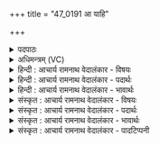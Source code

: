 +++
title = "47_0191 आ याहि"

+++
<details><summary>पदपाठः</summary>

आ꣢। या꣣हि। सुषुम꣢। हि। ते꣣। इ꣡न्द्र꣢꣯। सो꣡म꣢꣯म्। पि꣡ब꣢꣯। इ꣣म꣢म्। आ। इ꣣द꣢म्। ब꣣र्हिः꣢। स꣣दः। म꣡म꣢꣯। १९१।
</details>

<details><summary>अधिमन्त्रम् (VC)</summary>

- इन्द्रः
- इरिम्बिठिः काण्वः
- गायत्री
- षड्जः
- ऐन्द्रं काण्डम्
</details>

<details><summary>हिन्दी : आचार्य रामनाथ वेदालंकार - विषयः</summary>

अगले मन्त्र में इन्द्र को सोमपानार्थ बुलाया जा रहा है।
</details>

<details><summary>हिन्दी : आचार्य रामनाथ वेदालंकार - पदार्थः</summary>

पदार्थान्वय -  (आयाहि) आइए, (ते) आपके लिए, हमने (सुषुम हि) सोमरस को अभिषुत किया है, अर्थात् श्रद्धा, ज्ञान, कर्म, उपासना आदि के रस को निष्पादित किया है। हे (इन्द्र) परमात्मन्, राजन्, आचार्य, अतिथिप्रवर ! (इमम्) इस हमारे द्वारा समर्पित किए जाते हुए (सोमम्) श्रद्धा, ज्ञान, कर्म, उपासना, राजदेय कर, सोम ओषधि आदि के रस को (पिब) पीजिए। (इदम्) इस (मम) मेरे (बर्हिः) हृदयासन, राज्यासन अथवा कुशा के आसन पर (आ सदः) बैठिए ॥७॥ इस मन्त्र में श्लेषालङ्कार है ॥७॥
</details>

<details><summary>हिन्दी : आचार्य रामनाथ वेदालंकार - भावार्थः</summary>

भावार्थ -  सब मनुष्यों को चाहिए कि वे हृदय में परमात्मा को प्रकाशित कर उसकी पूजा करें और राजा, आचार्य, उपदेशक, संन्यासी आदि को बुलाकर यथायोग्य उनका सत्कार करें ॥७॥
</details>

<details><summary>संस्कृत : आचार्य रामनाथ वेदालंकार - विषयः</summary>

अथेन्द्रः सोमरसं पातुमाहूयते।
</details>

<details><summary>संस्कृत : आचार्य रामनाथ वेदालंकार - पदार्थः</summary>

पदार्थान्वय -  (आयाहि) आगच्छ, (ते) त्वदर्थम्, वयम् (सुषुम हि) सोमम् अभिषुतवन्तः किल, श्रद्धाज्ञानकर्मोपासनादिरसं निष्पादितवन्तः इत्यर्थः। षुञ् अभिषवे, लिट्, सुषुविम इति प्राप्ते इडभावश्छान्दसः। हे (इन्द्र) परमात्मन्, राजन्, आचार्य, अतिथिप्रवर वा ! (इमम्) एतं समर्प्यमाणम् (सोमम्) श्रद्धाज्ञानकर्मोपासनाराजदेयकरसोमौषधिरसादिकम् (पिब) आस्वादय। संहितायां द्व्यचोऽतस्तिङः। अ० ६।३।१३५ इति दीर्घः। (इदम्) एतत् (मम) मदीयम् (बर्हिः) हृदयासनं, राज्यासनं, दर्भासनं वा (आ सदः२) आसीद। षद्लृ विशरणगत्यवसादनेषु, लोडर्थे लुङि बहुलं छन्दस्यमाङ्योगेऽपि। अ० ६।४।७५ इत्यडागमो न ॥७॥ अत्र श्लेषालङ्कारः ॥७॥
</details>

<details><summary>संस्कृत : आचार्य रामनाथ वेदालंकार - भावार्थः</summary>

भावार्थ -  सर्वैर्जनैः परमात्मानं हृदि प्रकाश्य स पूजनीयो, नृपत्याचार्योपदेशकसंन्यासिप्रभृतींश्चाहूय ते यथायोग्यं सत्करणीयाः ॥७॥
</details>

<details><summary>संस्कृत : आचार्य रामनाथ वेदालंकार - पादटिप्पनी</summary>

टिप्पनी -   १. ऋ० ८।१७।१, अथ० २०।३।१, ३८।१, ४७।७, साम० ६६६। २. विवरणकारस्तु सदः सदसि मम स्वभूते वेद्याख्ये स्थाने इत्याह। तत्तु स्वरविरुद्धम् तिङ्स्वरत्वात्। आसदः आसीद—इति भ०। आसीद अभिनिषीद—इति सा०।
</details>